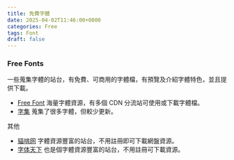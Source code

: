 ```yaml
---
title: 免費字體
date: 2025-04-02T11:46:00+0800
categories: Free
tags: Font
draft: false
---
```

### Free Fonts

一些蒐集字體的站台，有免費、可商用的字體檔，有預覽及介紹字體特色，並且提供下載。

* [Free Font](//free-font.vercel.app/)
  海量字體資源，有多個 CDN 分流站可使用或下載字體檔。
* [字集](//wordshub.github.io/free-font/)
  蒐集了很多字體，但較少更新。

其他

* [貓啃网](//www.maoken.com/)
  字體資源豐富的站台，不用註冊即可下載網盤資源。
* [字体天下](//www.fonts.net.cn/)
  也是個字體資源豐富的站台，不用註冊可下載資源。
